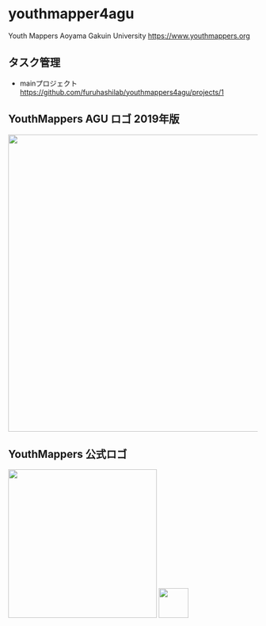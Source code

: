 # youthmapper4agu
Youth Mappers Aoyama Gakuin University
https://www.youthmappers.org

## タスク管理
* mainプロジェクト
https://github.com/furuhashilab/youthmappers4agu/projects/1



## YouthMappers AGU ロゴ 2019年版
<img src="https://user-images.githubusercontent.com/416977/69696062-d7c7a600-1121-11ea-86e4-f2a18122aa82.jpg" width="600">


## YouthMappers 公式ロゴ

<img src="https://user-images.githubusercontent.com/416977/69695240-f8423100-111e-11ea-9fc5-167d00c20264.jpg" width="300">

<img src="https://user-images.githubusercontent.com/416977/69695243-f9735e00-111e-11ea-89e1-d4fe24ca0643.jpg" width="60">

